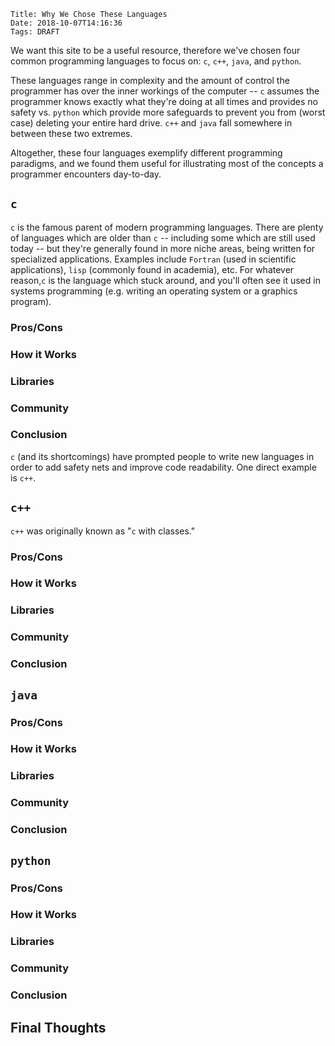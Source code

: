     Title: Why We Chose These Languages
    Date: 2018-10-07T14:16:36
    Tags: DRAFT

We want this site to be a useful resource, therefore we've chosen four common
programming languages to focus on: `c`, `c++`, `java`, and `python`.

These languages range in complexity and the amount of control the programmer
has over the inner workings of the computer -- `c` assumes the programmer knows
exactly what they're doing at all times and provides no safety vs. `python`
which provide more safeguards to prevent you from (worst case) deleting your
entire hard drive. `c++` and `java` fall somewhere in between these two extremes.

Altogether, these four languages exemplify different programming paradigms, and
we found them useful for illustrating most of the concepts a programmer
encounters day-to-day.

<!-- more -->

## `c`

`c` is the famous parent of modern programming languages. There are plenty of
languages which are older than `c` --  including some which are still used
today -- but they're generally found in more niche areas, being written for
specialized applications. Examples include `Fortran` (used in scientific
applications), `lisp` (commonly found in academia), etc. For whatever
reason,`c` is the language which stuck around, and you'll often see it used in
systems programming (e.g. writing an operating system or a graphics program).

### Pros/Cons
### How it Works
### Libraries
### Community

### Conclusion

`c` (and its shortcomings) have prompted people to write new languages in order
to add safety nets and improve code readability. One direct example is `c++`.

## `c++`

`c++` was originally known as "`c` with classes."

### Pros/Cons
### How it Works
### Libraries
### Community

### Conclusion

## `java`

### Pros/Cons
### How it Works
### Libraries
### Community

### Conclusion

## `python`

### Pros/Cons
### How it Works
### Libraries
### Community

### Conclusion

## Final Thoughts
